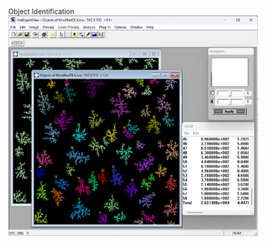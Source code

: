 
Object Identification
<img src="https://github.com/bwyoon/intelligentview/blob/master/IV-screenshot1.png">

